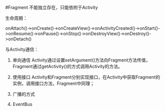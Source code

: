 #Fragment
不能独立存在，只能依附于Activity

生命周期：

onAttach()->onCreate()->onCreateView()->onActivityCreated()->onStart()->onResume()->onPause()->onStop()->onDestroyView()->onDestroy()->onDetach()

与Activity通信：

1. 单向通信 Activity通过设置setArgument()方法向Fragment方法传值，Fragment通过getActivity()的方式调用Activity的方法。

2. 使用接口 Activity和Fragment分别实现接口，在Activity中获取Fragment的实例，调用接口方法，Fragment中同理；

3. 广播的方式

4. EventBus